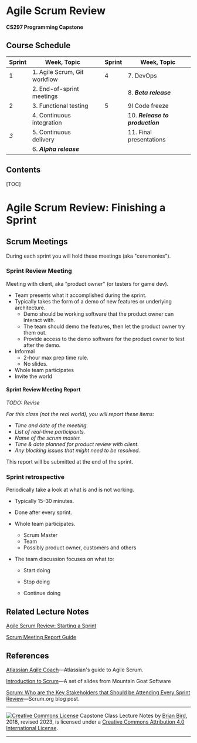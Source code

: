 <h1>Agile Scrum Review</h1>

**CS297 Programming Capstone**



<h2>Course Schedule</h2>

| Sprint | Week, Topic                  |      | Sprint | Week, Topic                     |
| ------ | ---------------------------- | ---- | ------ | ------------------------------- |
| 1      | 1. Agile Scrum, Git workflow |      | 4      | 7. DevOps                       |
|        | 2. End-of-sprint meetings    |      |        | 8. ***Beta release***           |
| 2      | 3. Functional testing        |      | 5      | 9l Code freeze                  |
|        | 4. Continuous integration    |      |        | 10. ***Release to production*** |
| *3*    | 5. Continuous delivery       |      |        | 11. Final presentations         |
|        | 6. ***Alpha release***       |      |        |                                 |

<h2>Contents</h2>

[TOC]

# Agile Scrum Review: Finishing a Sprint

## Scrum Meetings

During each sprint you will hold these meetings (aka "ceremonies").

### Sprint Review Meeting

Meeting with client, aka "product owner" (or testers for game dev).

- Team presents what it accomplished during the sprint.
- Typically takes the form of a demo of new features or underlying architecture.
  - Demo should be working software that the product owner can interact with.
  - The team should demo the features, then let the product owner try them out.
  - Provide access to the demo software for the product owner to test after the demo.
- Informal
  - 2-hour max prep time rule.
  - No slides.
- Whole team participates
- Invite the world

#### Sprint Review Meeting Report  

*TODO: Revise*

*For this class (not the real world), you will report these items:*

- *Time and date of the meeting.*
- *List of real-time participants.*
- *Name of the scrum master.*
- *Time & date planned for product review with client.*
- *Any blocking issues that might need to be resolved.*

This report will be submitted at the end of the sprint.

### Sprint retrospective

Periodically take a look at what is and is not working.

- Typically 15–30 minutes.

- Done after every sprint.

- Whole team participates.
  - Scrum Master
  - Team
  - Possibly product owner, customers and others
  
- The team discussion focuses on what to:
  - Start doing
  
  - Stop doing
  
  - Continue doing
  
    

## Related Lecture Notes

[Agile Scrum Review: Starting a Sprint](lectureNotes/CS297-LN-W01-D2-AgileProjectMgmt1.html)

[Scrum Meeting Report Guide](CS297_MeetingReportGuide.html)



## References

[Atlassian Agile Coach](https://www.atlassian.com/agile)&mdash;Atlassian's guide to Agile Scrum.

[Introduction to Scrum](https://www.mountaingoatsoftware.com/presentations/an-introduction-to-scrum)&mdash;A set of slides from Mountain Goat Software

[Scrum: Who are the Key Stakeholders that Should be Attending Every Sprint Review](https://www.scrum.org/resources/blog/scrum-who-are-key-stakeholders-should-be-attending-every-sprint-review)&mdash;Scrum.org blog post.



------

[![Creative Commons License](https://i.creativecommons.org/l/by/4.0/88x31.png)](http://creativecommons.org/licenses/by/4.0/)
Capstone Class Lecture Notes by [Brian Bird](https://profbird.dev), 2018, revised <time>2023</time>, is licensed under a [Creative Commons Attribution 4.0 International License](http://creativecommons.org/licenses/by/4.0/). 

------